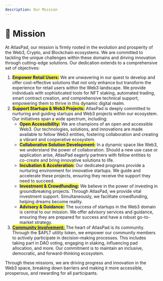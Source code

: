 ```yaml
---
description: Our Mission
---
```


# 🎫 Mission

At AtlasPad, our mission is firmly rooted in the evolution and prosperity of the Web3, Crypto, and Blockchain ecosystems. We are committed to tackling the unique challenges within these domains and driving innovation through cutting-edge solutions. Our dedication extends to a comprehensive set of objectives:

1. <mark style="color:blue;">**Empower Retail Users:**</mark> We are unwavering in our quest to develop and offer cost-effective solutions that not only enhance but transform the experience for retail users within the Web3 landscape. We provide individuals with sophisticated tools for NFT staking, automated trading, smart contract creation, and comprehensive technical support, empowering them to thrive in this dynamic digital realm.
2. <mark style="color:blue;">**Support Startups & Web3 Projects:**</mark> AtlasPad is deeply committed to nurturing and guiding startups and Web3 projects within our ecosystem. Our initiatives span a wide spectrum, including:
   * <mark style="color:blue;">**Open Accessibility:**</mark> We are champions of an open and accessible Web3. Our technologies, solutions, and innovations are made available to fellow Web3 entities, fostering collaboration and creating a vibrant and cooperative ecosystem.
   * <mark style="color:blue;">**Collaborative Solution Development:**</mark> In a dynamic space like Web3, we understand the power of collaboration. Should a new use case or application arise, AtlasPad eagerly partners with fellow entities to co-create and bring innovative solutions to life.
   * <mark style="color:blue;">**Incubation & Acceleration:**</mark> Our dedicated programs provide a nurturing environment for innovative startups. We guide and accelerate these projects, ensuring they receive the support they need to succeed.
   * <mark style="color:blue;">**Investment & Crowdfunding:**</mark> We believe in the power of investing in groundbreaking projects. Through AtlasPad, we provide vital investment support. Simultaneously, we facilitate crowdfunding, helping dreams become reality.
   * <mark style="color:blue;">**Advisory & Guidance:**</mark> The success of startups in the Web3 domain is central to our mission. We offer advisory services and guidance, ensuring they are prepared for success and have a robust go-to-market strategy.
3. [<mark style="color:blue;">**Community Involvement:**</mark> ](social-links.md)The heart of AtlasPad is its community. Through the $APLT utility token, we empower our community members to actively participate in decision-making processes. This includes taking part in DAO voting, engaging in staking, influencing pad allocation, and more. Our commitment is to maintain an inclusive, democratic, and forward-thinking ecosystem.

Through these missions, we are driving progress and innovation in the Web3 space, breaking down barriers and making it more accessible, prosperous, and rewarding for all participants.
